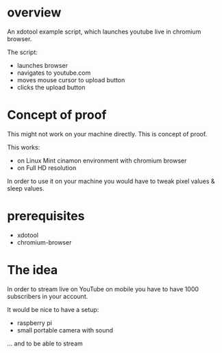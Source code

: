 # overview

An xdotool example script, which launches youtube live in chromium browser.

The script:
 - launches browser
 - navigates to youtube.com
 - moves mouse cursor to upload button
 - clicks the upload button

# Concept of proof

This might not work on your machine directly. This is concept of proof.

This works:
 - on Linux Mint cinamon environment with chromium browser
 - on Full HD resolution

In order to use it on your machine you would have to tweak pixel values & sleep values.

# prerequisites

 - xdotool
 - chromium-browser

# The idea

In order to stream live on YouTube on mobile you have to have 1000 subscribers in your account.

It would be nice to have a setup:
 - raspberry pi
 - small portable camera with sound

... and to be able to stream
